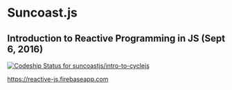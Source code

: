 # Suncoast.js

## Introduction to Reactive Programming in JS (Sept 6, 2016)

[ ![Codeship Status for suncoastjs/intro-to-cyclejs](https://codeship.com/projects/0ddfeac0-5451-0134-936b-4ab5dfe4e53b/status?branch=master)](https://codeship.com/projects/171913)

https://reactive-js.firebaseapp.com
